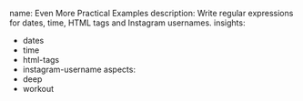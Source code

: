name: Even More Practical Examples
description: Write regular expressions for dates, time, HTML tags and Instagram usernames.
insights:
  - dates
  - time
  - html-tags
  - instagram-username
aspects:
  - deep
  - workout